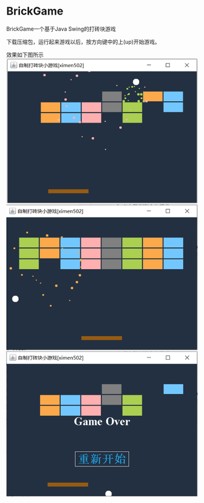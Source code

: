 # BrickGame
BrickGame一个基于Java Swing的打砖块游戏

下载压缩包，运行起来游戏以后，按方向键中的上(up)开始游戏。

效果如下图所示<br>
![alt tag](image/1.png)![alt tag](image/2.png)![alt tag](image/3.png)
